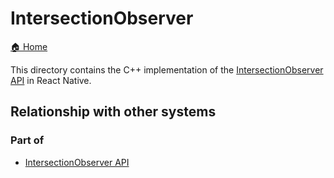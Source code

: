 # IntersectionObserver

[🏠 Home](../../../../../../../../__docs__/README.md)

This directory contains the C++ implementation of the
[IntersectionObserver API](https://developer.mozilla.org/en-US/docs/Web/API/IntersectionObserver)
in React Native.

## Relationship with other systems

### Part of

- [IntersectionObserver API](../../../../../../src/private/webapis/intersectionobserver/__docs__/README.md)

